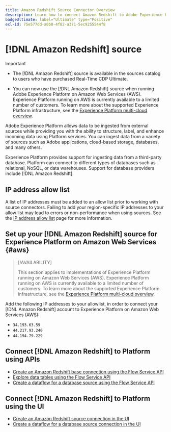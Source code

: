 ```yaml
---
title: Amazon Redshift Source Connector Overview
description: Learn how to connect Amazon Redshift to Adobe Experience Platform using APIs or the user interface.
badgeUltimate: label="Ultimate" type="Positive"
exl-id: 75e577dd-a0b0-4f82-a371-5ec9255544f8
---
```

# [!DNL Amazon Redshift] source

>[!IMPORTANT]
>
>- The [!DNL Amazon Redshift] source is available in the sources catalog to users who have purchased Real-Time CDP Ultimate.
>
>- You can now use the [!DNL Amazon Redshift] source when running Adobe Experience Platform on Amazon Web Services (AWS). Experience Platform running on AWS is currently available to a limited number of customers. To learn more about the supported Experience Platform infrastructure, see the [Experience Platform multi-cloud overview](../../../landing/multi-cloud.md).


Adobe Experience Platform allows data to be ingested from external sources while providing you with the ability to structure, label, and enhance incoming data using Platform services. You can ingest data from a variety of sources such as Adobe applications, cloud-based storage, databases, and many others.

Experience Platform provides support for ingesting data from a third-party database. Platform can connect to different types of databases such as relational, NoSQL, or data warehouses. Support for database providers include [!DNL Amazon Redshift].

## IP address allow list

A list of IP addresses must be added to an allow list prior to working with source connectors. Failing to add your region-specific IP addresses to your allow list may lead to errors or non-performance when using sources. See the [IP address allow list](../../ip-address-allow-list.md) page for more information.

## Set up your [!DNL Amazon Redshift] source for Experience Platform on Amazon Web Services {#aws}

>[!AVAILABILITY]
>
>This section applies to implementations of Experience Platform running on Amazon Web Services (AWS). Experience Platform running on AWS is currently available to a limited number of customers. To learn more about the supported Experience Platform infrastructure, see the [Experience Platform multi-cloud overview](../../../landing/multi-cloud.md).

Add the following IP addresses to your allowlist, in order to connect your [!DNL Amazon Redshift] account to Experience Platform on Amazon Web Services (AWS):

- `34.193.63.59`
- `44.217.93.240`
- `44.194.79.229`

## Connect [!DNL Amazon Redshift] to Platform using APIs

- [Create an Amazon Redshift base connection using the Flow Service API](../../tutorials/api/create/databases/redshift.md)
- [Explore data tables using the Flow Service API](../../tutorials/api/explore/tabular.md)
- [Create a dataflow for a database source using the Flow Service API](../../tutorials/api/collect/database-nosql.md)

## Connect [!DNL Amazon Redshift] to Platform using the UI

- [Create an Amazon Redshift source connection in the UI](../../tutorials/ui/create/databases/redshift.md)
- [Create a dataflow for a database source connection in the UI](../../tutorials/ui/dataflow/databases.md)
